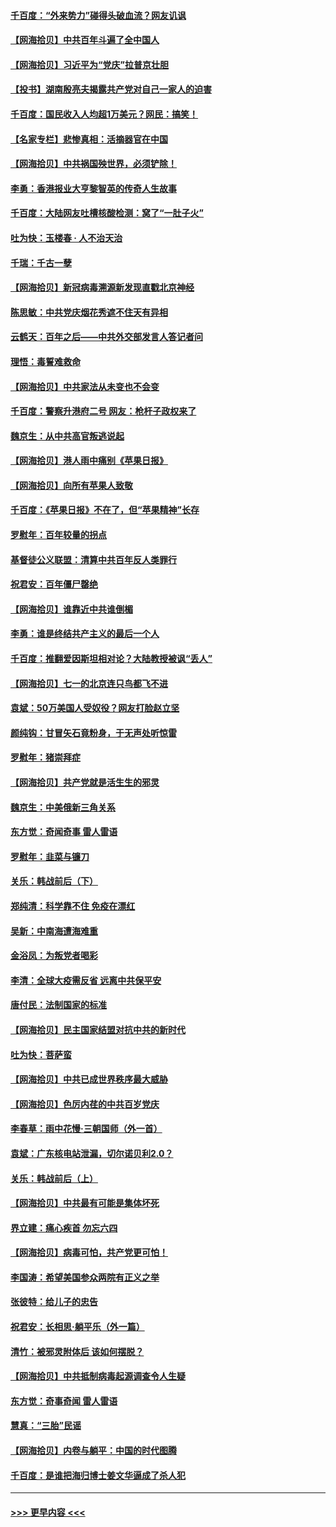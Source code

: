 #### [千百度：“外来势力”碰得头破血流？网友讥讽](../pages/nsc993/n13064878.md?t=07031902) 
#### [【网海拾贝】中共百年斗遍了全中国人](../pages/nsc993/n13060020.md?t=07031902) 
#### [【网海拾贝】习近平为“党庆”拉普京壮胆](../pages/nsc993/n13057781.md?t=07031902) 
#### [【投书】湖南殷亮夫揭露共产党对自己一家人的迫害](../pages/nsc993/n13057744.md?t=07031902) 
#### [千百度：国民收入人均超1万美元？网民：搞笑！](../pages/nsc993/n13057692.md?t=07031902) 
#### [【名家专栏】悲惨真相：活摘器官在中国](../pages/nsc993/n13056611.md?t=07031902) 
#### [【网海拾贝】中共祸国殃世界，必须铲除！](../pages/nsc993/n13056011.md?t=07031902) 
#### [李勇：香港报业大亨黎智英的传奇人生故事](../pages/nsc993/n13055258.md?t=07031902) 
#### [千百度：大陆网友吐槽核酸检测：窝了“一肚子火”](../pages/nsc993/n13055194.md?t=07031902) 
#### [吐为快：玉楼春 · 人不治天治](../pages/nsc993/n13054028.md?t=07031902) 
#### [千瑞：千古一孽](../pages/nsc993/n13054016.md?t=07031902) 
#### [【网海拾贝】新冠病毒溯源新发现直戳北京神经](../pages/nsc993/n13052425.md?t=07031902) 
#### [陈思敏：中共党庆烟花秀遮不住天有异相](../pages/nsc993/n13052020.md?t=07031902) 
#### [云鹤天：百年之后——中共外交部发言人答记者问](../pages/nsc993/n13051604.md?t=07031902) 
#### [理悟：毒誓难救命](../pages/nsc993/n13051601.md?t=07031902) 
#### [【网海拾贝】中共家法从未变也不会变](../pages/nsc993/n13050366.md?t=07031902) 
#### [千百度：警察升港府二号 网友：枪杆子政权来了](../pages/nsc993/n13050261.md?t=07031902) 
#### [魏京生：从中共高官叛逃说起](../pages/nsc993/n13048997.md?t=07031902) 
#### [【网海拾贝】港人雨中痛别《苹果日报》](../pages/nsc993/n13048941.md?t=07031902) 
#### [【网海拾贝】向所有苹果人致敬](../pages/nsc993/n13046795.md?t=07031902) 
#### [千百度：《苹果日报》不在了，但“苹果精神”长存](../pages/nsc993/n13046703.md?t=07031902) 
#### [罗慰年：百年较量的拐点](../pages/nsc993/n13046542.md?t=07031902) 
#### [基督徒公义联盟：清算中共百年反人类罪行](../pages/nsc993/n13046499.md?t=07031902) 
#### [祝君安：百年僵尸罄绝](../pages/nsc993/n13045595.md?t=07031902) 
#### [【网海拾贝】谁靠近中共谁倒楣](../pages/nsc993/n13044667.md?t=07031902) 
#### [李勇：谁是终结共产主义的最后一个人](../pages/nsc993/n13044397.md?t=07031902) 
#### [千百度：推翻爱因斯坦相对论？大陆教授被讽“丢人”](../pages/nsc993/n13043908.md?t=07031902) 
#### [【网海拾贝】七一的北京连只鸟都飞不进](../pages/nsc993/n13041377.md?t=07031902) 
#### [袁斌：50万美国人受奴役？网友打脸赵立坚](../pages/nsc993/n13041330.md?t=07031902) 
#### [颜纯钩：甘冒矢石竟粉身，于无声处听惊雷](../pages/nsc993/n13041140.md?t=07031902) 
#### [罗慰年：猪崇拜症](../pages/nsc993/n13041071.md?t=07031902) 
#### [【网海拾贝】共产党就是活生生的邪灵](../pages/nsc993/n13036627.md?t=07031902) 
#### [魏京生：中美俄新三角关系](../pages/nsc993/n13035986.md?t=07031902) 
#### [东方觉：奇闻奇事 雷人雷语](../pages/nsc993/n13035878.md?t=07031902) 
#### [罗慰年：韭菜与镰刀](../pages/nsc993/n13034374.md?t=07031902) 
#### [关乐：韩战前后（下）](../pages/nsc993/n13034113.md?t=07031902) 
#### [郑纯清：科学靠不住 免疫在漂红](../pages/nsc993/n13034093.md?t=07031902) 
#### [吴新：中南海遭海难重](../pages/nsc993/n13034084.md?t=07031902) 
#### [金浴凤：为叛党者喝彩](../pages/nsc993/n13034058.md?t=07031902) 
#### [李清：全球大疫需反省 远离中共保平安](../pages/nsc993/n13033784.md?t=07031902) 
#### [唐付民：法制国家的标准](../pages/nsc993/n13032944.md?t=07031902) 
#### [【网海拾贝】民主国家结盟对抗中共的新时代](../pages/nsc993/n13031717.md?t=07031902) 
#### [吐为快：菩萨蛮](../pages/nsc993/n13030033.md?t=07031902) 
#### [【网海拾贝】中共已成世界秩序最大威胁](../pages/nsc993/n13028138.md?t=07031902) 
#### [【网海拾贝】色厉内荏的中共百岁党庆](../pages/nsc993/n13025582.md?t=07031902) 
#### [李春草：雨中花慢‧三朝国师（外一首）](../pages/nsc993/n13025567.md?t=07031902) 
#### [袁斌：广东核电站泄漏，切尔诺贝利2.0？](../pages/nsc993/n13025475.md?t=07031902) 
#### [关乐：韩战前后（上）](../pages/nsc993/n13025387.md?t=07031902) 
#### [【网海拾贝】中共最有可能是集体坏死](../pages/nsc993/n13023101.md?t=07031902) 
#### [界立建：痛心疾首 勿忘六四](../pages/nsc993/n13022339.md?t=07031902) 
#### [【网海拾贝】病毒可怕，共产党更可怕！](../pages/nsc993/n13020728.md?t=07031902) 
#### [李国涛：希望美国参众两院有正义之举](../pages/nsc993/n13020674.md?t=07031902) 
#### [张彼特：给儿子的忠告](../pages/nsc993/n13018934.md?t=07031902) 
#### [祝君安：长相思‧躺平乐（外一篇）](../pages/nsc993/n13018923.md?t=07031902) 
#### [清竹：被邪灵附体后 该如何摆脱？](../pages/nsc993/n13018877.md?t=07031902) 
#### [【网海拾贝】中共抵制病毒起源调查令人生疑](../pages/nsc993/n13017785.md?t=07031902) 
#### [东方觉：奇事奇闻 雷人雷语](../pages/nsc993/n13017577.md?t=07031902) 
#### [慧真：“三胎”民谣](../pages/nsc993/n13017394.md?t=07031902) 
#### [【网海拾贝】内卷与躺平：中国的时代图腾](../pages/nsc993/n13016128.md?t=07031902) 
#### [千百度：是谁把海归博士姜文华逼成了杀人犯](../pages/nsc993/n13015218.md?t=07031902) 

----
#### [ >>> 更早内容 <<< ](../indexes/nsc993-earlier.md)
